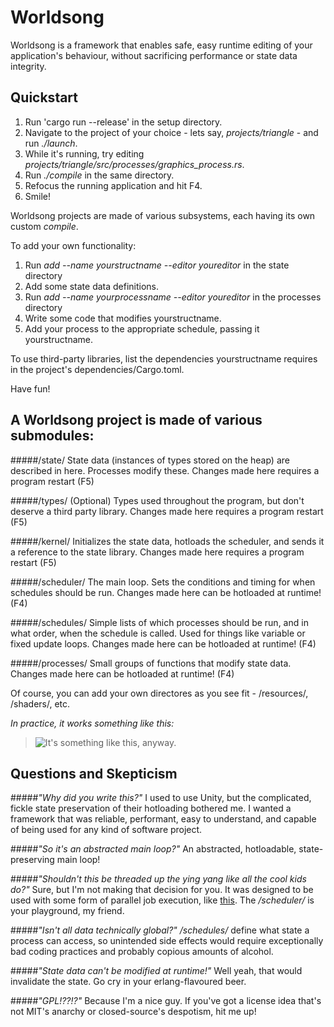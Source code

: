 
Worldsong
=========

Worldsong is a framework that enables safe, easy runtime editing of your application's behaviour, without sacrificing performance or state data integrity.

Quickstart
----------

1. Run 'cargo run --release' in the setup directory.
2. Navigate to the project of your choice - lets say, _projects/triangle_ - and run _./launch_.
3. While it's running, try editing _projects/triangle/src/processes/graphics_process.rs_.
4. Run _./compile_ in the same directory.
5. Refocus the running application and hit F4.
6. Smile!

Worldsong projects are made of various subsystems, each having its own custom _compile_.

To add your own functionality:

1. Run _add --name yourstructname --editor youreditor_ in the state directory
2. Add some state data definitions.
3. Run _add --name yourprocessname --editor youreditor_ in the processes directory
4. Write some code that modifies yourstructname.
5. Add your process to the appropriate schedule, passing it yourstructname.

To use third-party libraries, list the dependencies yourstructname requires in the project's dependencies/Cargo.toml.

Have fun!


A Worldsong project is made of various submodules:
--------------------------------------------------

#####/state/
State data (instances of types stored on the heap) are described in here. Processes modify these.
Changes made here requires a program restart (F5)

#####/types/ (Optional)
Types used throughout the program, but don't deserve a third party library.
Changes made here requires a program restart (F5)

#####/kernel/
Initializes the state data, hotloads the scheduler, and sends it a reference to the state library.
Changes made here requires a program restart (F5)

#####/scheduler/
The main loop. Sets the conditions and timing for when schedules should be run.
Changes made here can be hotloaded at runtime! (F4)

#####/schedules/
Simple lists of which processes should be run, and in what order, when the schedule is called. Used for things like variable or fixed update loops.
Changes made here can be hotloaded at runtime! (F4)

#####/processes/
Small groups of functions that modify state data.
Changes made here can be hotloaded at runtime! (F4)

Of course, you can add your own directores as you see fit - /resources/, /shaders/, etc.

*In practice, it works something like this:*

>![It's something like this, anyway.](http://i.imgur.com/Rac2pZq.png)


Questions and Skepticism
------------------------

#####*"Why did you write this?"*
I used to use Unity, but the complicated, fickle state preservation of their hotloading bothered me. I wanted a framework that was reliable, performant, easy to understand, and capable of being used for any kind of software project.

#####*"So it's an abstracted main loop?"*
An abstracted, hotloadable, state-preserving main loop!

#####*"Shouldn't this be threaded up the ying yang like all the cool kids do?"*
Sure, but I'm not making that decision for you. It was designed to be used with some form of parallel job execution, like [this](https://github.com/mcpherrinm/parallel). The _/scheduler/_ is your playground, my friend.

#####*"Isn't all data technically global?"*
_/schedules/_ define what state a process can access, so unintended side effects would require exceptionally bad coding practices and probably copious amounts of alcohol.

#####*"State data can't be modified at runtime!"*
Well yeah, that would invalidate the state. Go cry in your erlang-flavoured beer.

#####*"GPL!??!?"*
Because I'm a nice guy. If you've got a license idea that's not MIT's anarchy or closed-source's despotism, hit me up!


